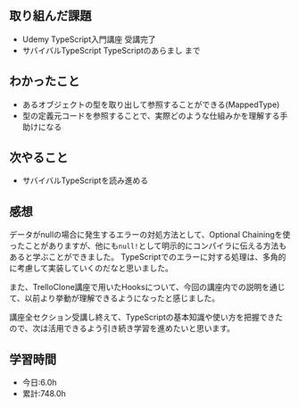 ## 取り組んだ課題
- Udemy TypeScript入門講座 受講完了
- サバイバルTypeScript TypeScriptのあらまし まで

## わかったこと
- あるオブジェクトの型を取り出して参照することができる(MappedType)
- 型の定義元コードを参照することで、実際どのような仕組みかを理解する手助けになる

## 次やること
- サバイバルTypeScriptを読み進める

## 感想
データがnullの場合に発生するエラーの対処方法として、Optional Chainingを使ったことがありますが、他にも`null!`として明示的にコンパイラに伝える方法もあると学ぶことができました。
TypeScriptでのエラーに対する処理は、多角的に考慮して実装していくのだなと思いました。

また、TrelloClone講座で用いたHooksについて、今回の講座内での説明を通じて、以前より挙動が理解できるようになったと感じました。

講座全セクション受講し終えて、TypeScriptの基本知識や使い方を把握できたので、次は活用できるよう引き続き学習を進めたいと思います。

## 学習時間
- 今日:6.0h
- 累計:748.0h
